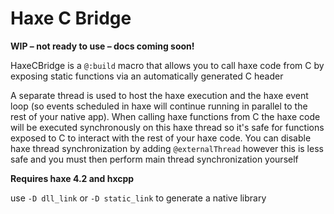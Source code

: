 # Haxe C Bridge

**WIP – not ready to use – docs coming soon!**

HaxeCBridge is a `@:build` macro that allows you to call haxe code from C by exposing static functions via an automatically generated C header

A separate thread is used to host the haxe execution and the haxe event loop (so events scheduled in haxe will continue running in parallel to the rest of your native app). When calling haxe functions from C the haxe code will be executed synchronously on this haxe thread so it's safe for functions exposed to C to interact with the rest of your haxe code. You can disable haxe thread synchronization by adding `@externalThread` however this is less safe and you must then perform main thread synchronization yourself

**Requires haxe 4.2 and hxcpp**

use `-D dll_link` or `-D static_link` to generate a native library